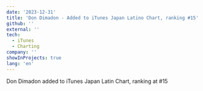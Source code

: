 ```yaml
---
date: '2023-12-31'
title: 'Don Dimadon - Added to iTunes Japan Latino Chart, ranking #15'
github: ''
external: ''
tech:
  - iTunes
  - Charting
company: ''
showInProjects: true
lang: 'en'
---
```


Don Dimadon added to iTunes Japan Latin Chart, ranking at #15